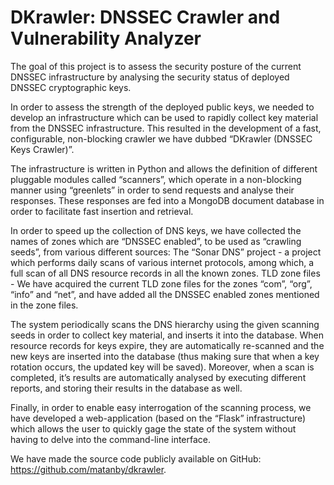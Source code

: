 # **DKrawler: DNSSEC Crawler and Vulnerability Analyzer**

The goal of this project is to assess the security posture of the current DNSSEC infrastructure by analysing the security status of deployed DNSSEC cryptographic keys.

In order to assess the strength of the deployed public keys, we needed to develop an infrastructure which can be used to rapidly collect key material from the DNSSEC infrastructure. This resulted in the development of a fast, configurable, non-blocking crawler we have dubbed “DKrawler (DNSSEC Keys Crawler)”.

The infrastructure is written in Python and allows the definition of different pluggable modules called “scanners”, which operate in a non-blocking manner using “greenlets” in order to send requests and analyse their responses. 
These responses are fed into a MongoDB document database in order to facilitate fast insertion and retrieval.

In order to speed up the collection of DNS keys, we have collected the names of zones which are “DNSSEC enabled”, to be used as “crawling seeds”, from various different sources:
The “Sonar DNS” project - a project which performs daily scans of various internet protocols, among which, a full scan of all DNS resource records in all the known zones.
TLD zone files - We have acquired the current TLD zone files for the zones “com”, “org”, “info” and “net”, and have added all the DNSSEC enabled zones mentioned in the zone files.

The system periodically scans the DNS hierarchy using the given scanning seeds in order to collect key material, and inserts it into the database. 
When resource records for keys expire, they are automatically re-scanned and the new keys are inserted into the database (thus making sure that when a key rotation occurs, the updated key will be saved).
Moreover, when a scan is completed, it’s results are automatically analysed by executing different reports, and storing their results in the database as well.

Finally, in order to enable easy interrogation of the scanning process, we have developed a web-application (based on the “Flask” infrastructure) which allows the user to quickly gage the state of the system without having to delve into the command-line interface.

We have made the source code publicly available on GitHub: https://github.com/matanby/dkrawler.
